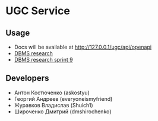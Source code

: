 UGC Service
================================================================================================

## Usage
- Docs will be available at http://127.0.0.1/ugc/api/openapi
- [DBMS research](./research/README.md)
- [DBMS research sprint 9](./research/usg_sprint_9_research/README.md)

## Developers
- Антон Костюченко (askostyu)
- Георгий Андреев (everyoneismyfriend)
- Журавков Владислав (Shuich1)
- Широченко Дмитрий (dmshirochenko)
